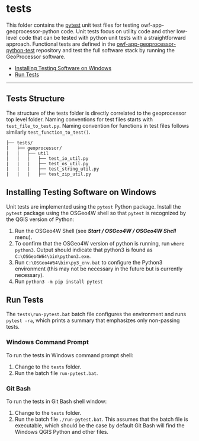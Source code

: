 # tests #

This folder contains the
[pytest](https://docs.pytest.org/en/latest/) unit test files for testing
owf-app-geoprocessor-python code.
Unit tests focus on utility code and other low-level code that can be tested
with python unit tests with a straightforward approach.
Functional tests are defined in the
[owf-app-geoprocessor-python-test](https://github.com/OpenWaterFoundation/owf-app-geoprocessor-python-test)
repository and test the full software stack by running the GeoProcessor software.

* [Installing Testing Software on Windows](#installing-testing-software-on-windows)
* [Run Tests](#run-tests)

--------------


## Tests Structure ##

The structure of the tests folder is directly correlated to the geoprocessor top
level folder. Naming conventions for test files starts with `test_file_to_test.py`.
Naming convention for functions in test files follows similarly
`test_function_to_test()`.

```
├── tests/
|   ├── geoprocessor/
|   |   ├── util
|   |   |   ├── test_io_util.py
|   |   |   ├── test_os_util.py
|   |   |   ├── test_string_util.py
|   |   |   ├── test_zip_util.py
```

## Installing Testing Software on Windows ##

Unit tests are implemented using the `pytest` Python package.
Install the `pytest` package using the OSGeo4W shell so that `pytest` is
recognized by the QGIS version of Python:

1. Run the OSGeo4W Shell (see ***Start / OSGeo4W / OSGeo4W Shell*** menu).
2. To confirm that the OSGeo4W version of python is running, run `where python3`.
Output should indicate that python3 is found as `C:\OSGeo4W64\bin\python3.exe`.
2. Run `C:\OSGeo4W64\bin\py3_env.bat` to configure the Python3 environment
(this may not be necessary in the future but is currently necessary).
3. Run `python3 -m pip install pytest`

## Run Tests ##

The `tests\run-pytest.bat` batch file configures the environment and
runs `pytest -ra`, which prints a summary that emphasizes only non-passing tests.

### Windows Command Prompt ###

To run the tests in Windows command prompt shell:

1. Change to the `tests` folder.
2. Run the batch file `run-pytest.bat`.

### Git Bash ###

To run the tests in Git Bash shell window:

1. Change to the `tests` folder.
2. Run the batch file `./run-pytest.bat`.
This assumes that the batch file is executable, which should be the case by default
Git Bash will find the Windows QGIS Python and other files.
